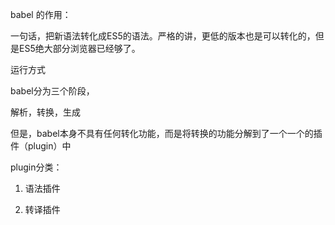 babel 的作用：

一句话，把新语法转化成ES5的语法。严格的讲，更低的版本也是可以转化的，但是ES5绝大部分浏览器已经够了。

运行方式

babel分为三个阶段，

解析，转换，生成

但是，babel本身不具有任何转化功能，而是将转换的功能分解到了一个一个的插件（plugin）中

plugin分类：

1. 语法插件

2. 转译插件